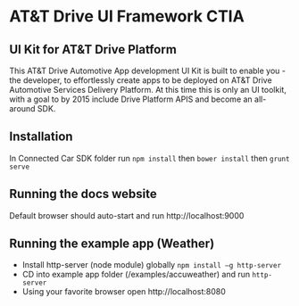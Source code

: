 # AT&T Drive UI Framework CTIA

## UI Kit for AT&T Drive Platform
This AT&T Drive Automotive App development UI Kit is built to enable you -the developer, to effortlessly create apps to be deployed on AT&T Drive Automotive Services Delivery Platform.
At this time this is only an UI toolkit, with a goal to by 2015 include Drive Platform APIS and become an all-around SDK.

## Installation
In Connected Car SDK folder run `npm install`
then `bower install`
then `grunt serve`

## Running the docs website
Default browser should auto-start and run http://localhost:9000

## Running the example app (Weather)
- Install http-server (node module) globally `npm install –g http-server`
- CD into example app folder (/examples/accuweather) and run `http-server`
- Using your favorite browser open http://localhost:8080
